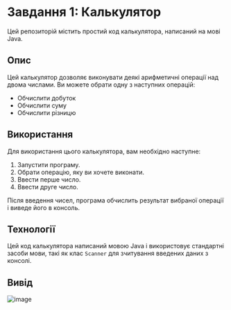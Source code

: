 #  Завдання 1: Калькулятор

Цей репозиторій містить простий код калькулятора, написаний на мові Java.

## Опис

Цей калькулятор дозволяє виконувати деякі арифметичні операції над двома числами. Ви можете обрати одну з наступних операцій:
- Обчислити добуток
- Обчислити суму
- Обчислити різницю

## Використання

Для використання цього калькулятора, вам необхідно наступне:
1. Запустити програму.
2. Обрати операцію, яку ви хочете виконати.
3. Ввести перше число.
4. Ввести друге число.

Після введення чисел, програма обчислить результат вибраної операції і виведе його в консоль.

## Технології

Цей код калькулятора написаний мовою Java і використовує стандартні засоби мови, такі як клас `Scanner` для зчитування введених даних з консолі.

## Вивід

![image](https://github.com/bohdanbtw/JavaLabs/assets/127321482/6b181b78-c259-448c-a676-c19bfa8ba927)
